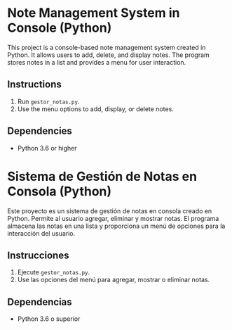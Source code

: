 # Note Management System in Console (Python)

This project is a console-based note management system created in Python. It allows users to add, delete, and display notes. The program stores notes in a list and provides a menu for user interaction.

## Instructions

1. Run `gestor_notas.py`.
2. Use the menu options to add, display, or delete notes.

## Dependencies
- Python 3.6 or higher
# Sistema de Gestión de Notas en Consola (Python)

Este proyecto es un sistema de gestión de notas en consola creado en Python. Permite al usuario agregar, eliminar y mostrar notas. El programa almacena las notas en una lista y proporciona un menú de opciones para la interacción del usuario.

## Instrucciones

1. Ejecute `gestor_notas.py`.
2. Use las opciones del menú para agregar, mostrar o eliminar notas.

## Dependencias
- Python 3.6 o superior
